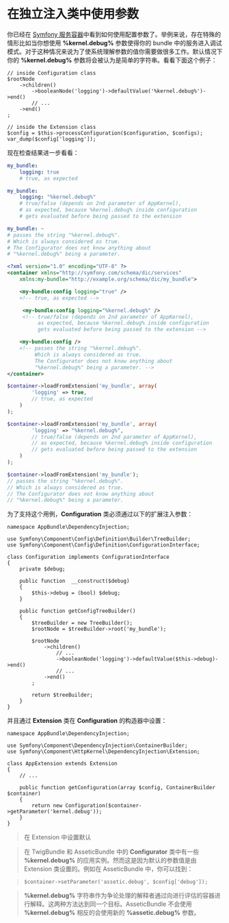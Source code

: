 # 在独立注入类中使用参数

你已经在 [Symfony 服务容器](http://symfony.com/doc/current/book/service_container.html#book-service-container-parameters)中看到如何使用配置参数了。举例来说，存在特殊的情形比如当你想使用 **%kernel.debug%** 参数使得你的 bundle 中的服务进入调试模式。对于这种情况来说为了使系统理解参数的值你需要做很多工作。默认情况下你的 **%kernel.debug%** 参数将会被认为是简单的字符串。看看下面这个例子：  

```
// inside Configuration class
$rootNode
    ->children()
        ->booleanNode('logging')->defaultValue('%kernel.debug%')->end()
        // ...
    ->end()
;

// inside the Extension class
$config = $this->processConfiguration($configuration, $configs);
var_dump($config['logging']);
```  

现在检查结果进一步看看：  

```YAML
my_bundle:
    logging: true
    # true, as expected

my_bundle:
    logging: "%kernel.debug%"
    # true/false (depends on 2nd parameter of AppKernel),
    # as expected, because %kernel.debug% inside configuration
    # gets evaluated before being passed to the extension

my_bundle: ~
# passes the string "%kernel.debug%".
# Which is always considered as true.
# The Configurator does not know anything about
# "%kernel.debug%" being a parameter.
```  

```XML
<?xml version="1.0" encoding="UTF-8" ?>
<container xmlns="http://symfony.com/schema/dic/services"
    xmlns:my-bundle="http://example.org/schema/dic/my_bundle">

    <my-bundle:config logging="true" />
    <!-- true, as expected -->

     <my-bundle:config logging="%kernel.debug%" />
     <!-- true/false (depends on 2nd parameter of AppKernel),
          as expected, because %kernel.debug% inside configuration
          gets evaluated before being passed to the extension -->

    <my-bundle:config />
    <!-- passes the string "%kernel.debug%".
         Which is always considered as true.
         The Configurator does not know anything about
         "%kernel.debug%" being a parameter. -->
</container>
```  

```PHP
$container->loadFromExtension('my_bundle', array(
        'logging' => true,
        // true, as expected
    )
);

$container->loadFromExtension('my_bundle', array(
        'logging' => "%kernel.debug%",
        // true/false (depends on 2nd parameter of AppKernel),
        // as expected, because %kernel.debug% inside configuration
        // gets evaluated before being passed to the extension
    )
);

$container->loadFromExtension('my_bundle');
// passes the string "%kernel.debug%".
// Which is always considered as true.
// The Configurator does not know anything about
// "%kernel.debug%" being a parameter.
```  

为了支持这个用例，**Configuration** 类必须通过以下的扩展注入参数：  

```
namespace AppBundle\DependencyInjection;

use Symfony\Component\Config\Definition\Builder\TreeBuilder;
use Symfony\Component\Config\Definition\ConfigurationInterface;

class Configuration implements ConfigurationInterface
{
    private $debug;

    public function  __construct($debug)
    {
        $this->debug = (bool) $debug;
    }

    public function getConfigTreeBuilder()
    {
        $treeBuilder = new TreeBuilder();
        $rootNode = $treeBuilder->root('my_bundle');

        $rootNode
            ->children()
                // ...
                ->booleanNode('logging')->defaultValue($this->debug)->end()
                // ...
            ->end()
        ;

        return $treeBuilder;
    }
}
```  

并且通过 **Extension** 类在 **Configuration** 的构造器中设置：  

```
namespace AppBundle\DependencyInjection;

use Symfony\Component\DependencyInjection\ContainerBuilder;
use Symfony\Component\HttpKernel\DependencyInjection\Extension;

class AppExtension extends Extension
{
    // ...

    public function getConfiguration(array $config, ContainerBuilder $container)
    {
        return new Configuration($container->getParameter('kernel.debug'));
    }
}
```  

>在 Extension 中设置默认

>在 TwigBundle 和 AsseticBundle 中的 **Configurator** 类中有一些 **%kernel.debug%** 的应用实例。然而这是因为默认的参数值是由 Extension 类设置的。例如在 AsseticBundle 中，你可以找到：  

>```
>$container->setParameter('assetic.debug', $config['debug']);
>```

>**%kernel.debug%** 字符串作为争论处理的解释者通过向进行评估的容器进行解释。这两种方法达到同一个目标。AsseticBundle 不会使用 **%kernel.debug%** 相反的会使用新的 **%assetic.debug%** 参数。  


